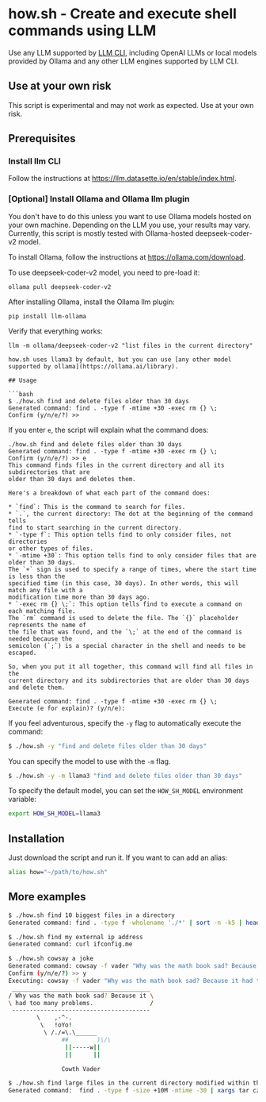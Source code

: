 # how.sh - Create and execute shell commands using LLM

Use any LLM supported by [LLM CLI](https://llm.datasette.io/en/stable/index.html),
including OpenAI LLMs or local models provided by Ollama and any other LLM engines 
supported by LLM CLI.

## Use at your own risk

This script is experimental and may not work as expected. Use at your own risk.

## Prerequisites

### Install llm CLI

Follow the instructions at https://llm.datasette.io/en/stable/index.html.

### [Optional] Install Ollama and Ollama llm plugin

You don't have to do this unless you want to use Ollama models hosted on your own machine.
Depending on the LLM you use, your results may vary. Currently, this script is mostly tested
with Ollama-hosted deepseek-coder-v2 model.

To install Ollama, follow the instructions at https://ollama.com/download.

To use deepseek-coder-v2 model, you need to pre-load it:

```terminal
ollama pull deepseek-coder-v2
```

After installing Ollama, install the Ollama llm plugin:

```terminal
pip install llm-ollama
```

Verify that everything works:

```terminal
llm -m ollama/deepseek-coder-v2 "list files in the current directory"

how.sh uses llama3 by default, but you can use [any other model supported by ollama](https://ollama.ai/library).

## Usage

```bash
$ ./how.sh find and delete files older than 30 days
Generated command: find . -type f -mtime +30 -exec rm {} \;
Confirm (y/n/e/?) >>
```

If you enter `e`, the script will explain what the command does:

```text
./how.sh find and delete files older than 30 days
Generated command: find . -type f -mtime +30 -exec rm {} \;
Confirm (y/n/e/?) >> e
This command finds files in the current directory and all its subdirectories that are 
older than 30 days and deletes them.

Here's a breakdown of what each part of the command does:

* `find`: This is the command to search for files.
* `.`, the current directory: The dot at the beginning of the command tells 
find to start searching in the current directory.
* `-type f`: This option tells find to only consider files, not directories 
or other types of files.
* `-mtime +30`: This option tells find to only consider files that are older than 30 days. 
The `+` sign is used to specify a range of times, where the start time is less than the 
specified time (in this case, 30 days). In other words, this will match any file with a 
modification time more than 30 days ago.
* `-exec rm {} \;`: This option tells find to execute a command on each matching file. 
The `rm` command is used to delete the file. The `{}` placeholder represents the name of 
the file that was found, and the `\;` at the end of the command is needed because the 
semicolon (`;`) is a special character in the shell and needs to be escaped.

So, when you put it all together, this command will find all files in the 
current directory and its subdirectories that are older than 30 days and delete them.

Generated command: find . -type f -mtime +30 -exec rm {} \;
Execute (e for explain)? (y/n/e):
```

If you feel adventurous, specify the `-y` flag to automatically execute the command:

```bash
$ ./how.sh -y "find and delete files older than 30 days"
```

You can specify the model to use with the `-m` flag.

```bash
$ ./how.sh -y -m llama3 "find and delete files older than 30 days"
```

To specify the default model, you can set the `HOW_SH_MODEL` environment variable:

```bash
export HOW_SH_MODEL=llama3
```

## Installation

Just download the script and run it. If you want to can add an alias:

```bash
alias how="~/path/to/how.sh"
```

## More examples

```bash
$ ./how.sh find 10 biggest files in a directory
Generated command: find . -type f -wholename './*' | sort -n -k5 | head -n 10
```

```bash
$ ./how.sh find my external ip address
Generated command: curl ifconfig.me
```

```bash
$ ./how.sh cowsay a joke
Generated command: cowsay -f vader "Why was the math book sad? Because it had too many problems."
Confirm (y/n/e/?) >> y
Executing: cowsay -f vader "Why was the math book sad? Because it had too many problems."
 _______________________________________
/ Why was the math book sad? Because it \
\ had too many problems.                /
 ---------------------------------------
        \    ,-^-.
         \   !oYo!
          \ /./=\.\______
               ##        )\/\
                ||-----w||
                ||      ||

               Cowth Vader
```

```bash
$ ./how.sh find large files in the current directory modified within the last 30 days and compress them into a single archive
Generated command:  find . -type f -size +10M -mtime -30 | xargs tar czvf large_files_archive.tar.gz
```

